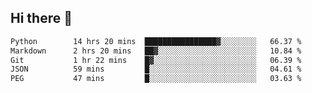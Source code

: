 ## Hi there 👋

<!--
**whirlun/whirlun** is a ✨ _special_ ✨ repository because its `README.md` (this file) appears on your GitHub profile.

Here are some ideas to get you started:

- 🔭 I’m currently working on ...
- 🌱 I’m currently learning ...
- 👯 I’m looking to collaborate on ...
- 🤔 I’m looking for help with ...
- 💬 Ask me about ...
- 📫 How to reach me: ...
- 😄 Pronouns: ...
- ⚡ Fun fact: ...
-->
<!--START_SECTION:waka-->

```txt
Python        14 hrs 20 mins  ████████████████▓░░░░░░░░   66.37 %
Markdown      2 hrs 20 mins   ██▓░░░░░░░░░░░░░░░░░░░░░░   10.84 %
Git           1 hr 22 mins    █▓░░░░░░░░░░░░░░░░░░░░░░░   06.39 %
JSON          59 mins         █░░░░░░░░░░░░░░░░░░░░░░░░   04.61 %
PEG           47 mins         █░░░░░░░░░░░░░░░░░░░░░░░░   03.63 %
```

<!--END_SECTION:waka-->
